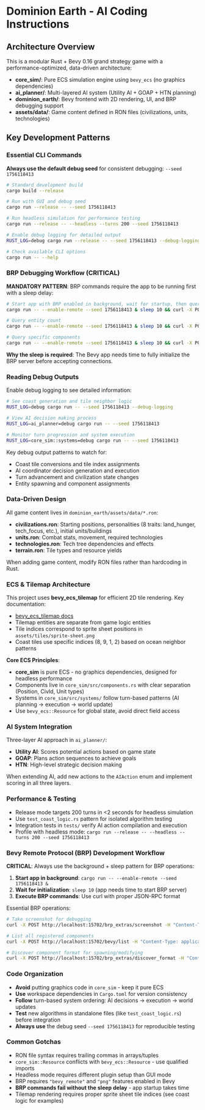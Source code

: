 # Dominion Earth - AI Coding Instructions

## Architecture Overview

This is a modular Rust + Bevy 0.16 grand strategy game with a performance-optimized, data-driven architecture:

- **core_sim/**: Pure ECS simulation engine using `bevy_ecs` (no graphics dependencies)
- **ai_planner/**: Multi-layered AI system (Utility AI + GOAP + HTN planning)
- **dominion_earth/**: Bevy frontend with 2D rendering, UI, and BRP debugging support
- **assets/data/**: Game content defined in RON files (civilizations, units, technologies)

## Key Development Patterns

### Essential CLI Commands

**Always use the default debug seed** for consistent debugging: `--seed 1756118413`

```bash
# Standard development build
cargo build --release

# Run with GUI and debug seed
cargo run --release -- --seed 1756118413

# Run headless simulation for performance testing
cargo run --release -- --headless --turns 200 --seed 1756118413

# Enable debug logging for detailed output
RUST_LOG=debug cargo run --release -- --seed 1756118413 --debug-logging

# Check available CLI options
cargo run -- --help
```

### BRP Debugging Workflow (CRITICAL)

**MANDATORY PATTERN**: BRP commands require the app to be running first with a sleep delay:

```bash
# Start app with BRP enabled in background, wait for startup, then query
cargo run -- --enable-remote --seed 1756118413 & sleep 10 && curl -X POST http://localhost:15702/brp_extras/screenshot -H "Content-Type: application/json" -d '{"jsonrpc": "2.0", "id": 1, "method": "brp_extras/screenshot", "params": {"path": "/tmp/coast_rotation_verification.png"}}'

# Query entity count
cargo run -- --enable-remote --seed 1756118413 & sleep 10 && curl -X POST http://localhost:15702/bevy/list -H "Content-Type: application/json" -d '{"jsonrpc": "2.0", "id": 1, "method": "bevy/list"}' | jq '.result | length'

# Query specific components
cargo run -- --enable-remote --seed 1756118413 & sleep 10 && curl -X POST http://localhost:15702/bevy/query -H "Content-Type: application/json" -d '{"jsonrpc": "2.0", "id": 1, "method": "bevy/query", "params": {"data": {"components": ["bevy_transform::components::transform::Transform"]}}}' | jq '.result | length'
```

**Why the sleep is required**: The Bevy app needs time to fully initialize the BRP server before accepting connections.

### Reading Debug Outputs

Enable debug logging to see detailed information:

```bash
# See coast generation and tile neighbor logic
RUST_LOG=debug cargo run -- --seed 1756118413 --debug-logging

# View AI decision making process
RUST_LOG=ai_planner=debug cargo run -- --seed 1756118413

# Monitor turn progression and system execution
RUST_LOG=core_sim::systems=debug cargo run -- --seed 1756118413
```

Key debug output patterns to watch for:

- Coast tile conversions and tile index assignments
- AI coordinator decision generation and execution
- Turn advancement and civilization state changes
- Entity spawning and component assignments

### Data-Driven Design

All game content lives in `dominion_earth/assets/data/*.ron`:

- **civilizations.ron**: Starting positions, personalities (8 traits: land_hunger, tech_focus, etc.), initial units/buildings
- **units.ron**: Combat stats, movement, required technologies
- **technologies.ron**: Tech tree dependencies and effects
- **terrain.ron**: Tile types and resource yields

When adding game content, modify RON files rather than hardcoding in Rust.

### ECS & Tilemap Architecture

This project uses **bevy_ecs_tilemap** for efficient 2D tile rendering. Key documentation:

- [bevy_ecs_tilemap docs](https://docs.rs/bevy_ecs_tilemap/latest/bevy_ecs_tilemap/)
- Tilemap entities are separate from game logic entities
- Tile indices correspond to sprite sheet positions in `assets/tiles/sprite-sheet.png`
- Coast tiles use specific indices (8, 9, 1, 2) based on ocean neighbor patterns

**Core ECS Principles**:

- **core_sim** is pure ECS - no graphics dependencies, designed for headless performance
- Components live in `core_sim/src/components.rs` with clear separation (Position, CivId, Unit types)
- Systems in `core_sim/src/systems/` follow turn-based patterns (AI planning → execution → world update)
- Use `bevy_ecs::Resource` for global state, avoid direct field access

### AI System Integration

Three-layer AI approach in `ai_planner/`:

- **Utility AI**: Scores potential actions based on game state
- **GOAP**: Plans action sequences to achieve goals
- **HTN**: High-level strategic decision making

When extending AI, add new actions to the `AIAction` enum and implement scoring in all three layers.

### Performance & Testing

- Release mode targets 200 turns in <2 seconds for headless simulation
- Use `test_coast_logic.rs` pattern for isolated algorithm testing
- Integration tests in `tests/` verify AI action compilation and execution
- Profile with headless mode: `cargo run --release -- --headless --turns 200 --seed 1756118413`

### Bevy Remote Protocol (BRP) Development Workflow

**CRITICAL**: Always use the background + sleep pattern for BRP operations:

1. **Start app in background**: `cargo run -- --enable-remote --seed 1756118413 &`
2. **Wait for initialization**: `sleep 10` (app needs time to start BRP server)
3. **Execute BRP commands**: Use curl with proper JSON-RPC format

Essential BRP operations:

```bash
# Take screenshot for debugging
curl -X POST http://localhost:15702/brp_extras/screenshot -H "Content-Type: application/json" -d '{"jsonrpc": "2.0", "id": 1, "method": "brp_extras/screenshot", "params": {"path": "/tmp/debug_screenshot.png"}}'

# List all registered components
curl -X POST http://localhost:15702/bevy/list -H "Content-Type: application/json" -d '{"jsonrpc": "2.0", "id": 1, "method": "bevy/list"}' | jq

# Discover component format for spawning/modifying
curl -X POST http://localhost:15702/brp_extras/discover_format -H "Content-Type: application/json" -d '{"jsonrpc": "2.0", "id": 1, "method": "brp_extras/discover_format", "params": {"types": ["bevy_transform::components::transform::Transform"]}}'
```

### Code Organization

- **Avoid** putting graphics code in `core_sim` - keep it pure ECS
- **Use** workspace dependencies in `Cargo.toml` for version consistency
- **Follow** turn-based system ordering: AI decisions → execution → world updates
- **Test** new algorithms in standalone files (like `test_coast_logic.rs`) before integration
- **Always use** the debug seed `--seed 1756118413` for reproducible testing

### Common Gotchas

- RON file syntax requires trailing commas in arrays/tuples
- `core_sim::Resource` conflicts with `bevy_ecs::Resource` - use qualified imports
- Headless mode requires different plugin setup than GUI mode
- BRP requires `"bevy_remote"` and `"png"` features enabled in Bevy
- **BRP commands fail without the sleep delay** - app startup takes time
- Tilemap rendering requires proper sprite sheet tile indices (see coast logic for examples)
